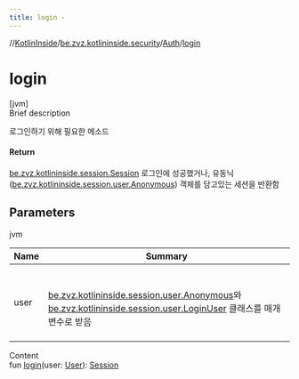 ```yaml
---
title: login -
---
```

//[KotlinInside](../../index.md)/[be.zvz.kotlininside.security](../index.md)/[Auth](index.md)/[login](login.md)



# login  
[jvm]  
Brief description  


로그인하기 위해 필요한 메소드



#### Return  


[be.zvz.kotlininside.session.Session](../../be.zvz.kotlininside.session/-session/index.md) 로그인에 성공했거나, 유동닉([be.zvz.kotlininside.session.user.Anonymous](../../be.zvz.kotlininside.session.user/-anonymous/index.md)) 객체를 담고있는 세션을 반환함



## Parameters  
  
jvm  
  
|  Name|  Summary| 
|---|---|
| user| <br><br>[be.zvz.kotlininside.session.user.Anonymous](../../be.zvz.kotlininside.session.user/-anonymous/index.md)와 [be.zvz.kotlininside.session.user.LoginUser](../../be.zvz.kotlininside.session.user/-login-user/index.md) 클래스를 매개변수로 받음<br><br>
  
  
Content  
fun [login](login.md)(user: [User](../../be.zvz.kotlininside.session.user/-user/index.md)): [Session](../../be.zvz.kotlininside.session/-session/index.md)  



